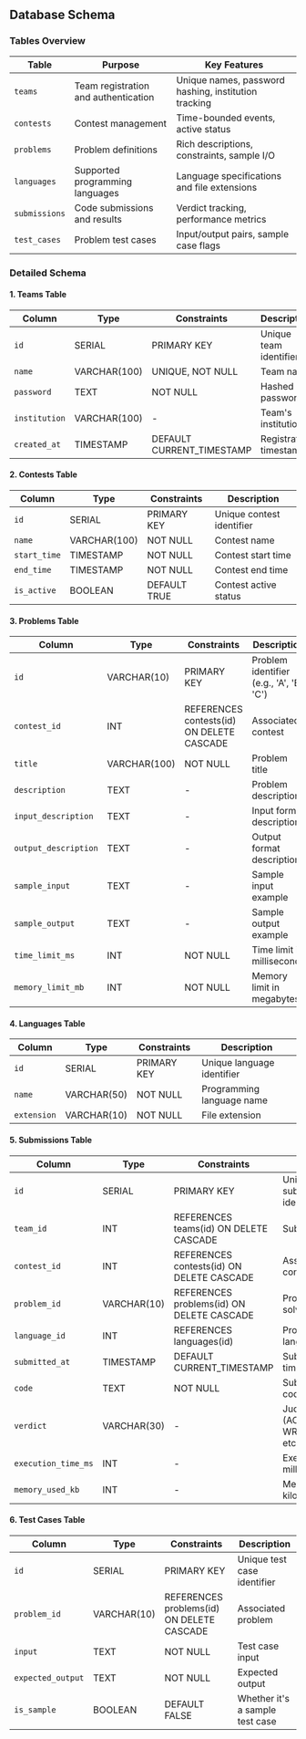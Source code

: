 ## Database Schema

### Tables Overview

| Table | Purpose | Key Features |
|-------|---------|--------------|
| `teams` | Team registration and authentication | Unique names, password hashing, institution tracking |
| `contests` | Contest management | Time-bounded events, active status |
| `problems` | Problem definitions | Rich descriptions, constraints, sample I/O |
| `languages` | Supported programming languages | Language specifications and file extensions |
| `submissions` | Code submissions and results | Verdict tracking, performance metrics |
| `test_cases` | Problem test cases | Input/output pairs, sample case flags |

### Detailed Schema

#### 1. Teams Table
| Column | Type | Constraints | Description |
|--------|------|-------------|-------------|
| `id` | SERIAL | PRIMARY KEY | Unique team identifier |
| `name` | VARCHAR(100) | UNIQUE, NOT NULL | Team name |
| `password` | TEXT | NOT NULL | Hashed password |
| `institution` | VARCHAR(100) | - | Team's institution |
| `created_at` | TIMESTAMP | DEFAULT CURRENT_TIMESTAMP | Registration timestamp |

#### 2. Contests Table
| Column | Type | Constraints | Description |
|--------|------|-------------|-------------|
| `id` | SERIAL | PRIMARY KEY | Unique contest identifier |
| `name` | VARCHAR(100) | NOT NULL | Contest name |
| `start_time` | TIMESTAMP | NOT NULL | Contest start time |
| `end_time` | TIMESTAMP | NOT NULL | Contest end time |
| `is_active` | BOOLEAN | DEFAULT TRUE | Contest active status |

#### 3. Problems Table
| Column | Type | Constraints | Description |
|--------|------|-------------|-------------|
| `id` | VARCHAR(10) | PRIMARY KEY | Problem identifier (e.g., 'A', 'B', 'C') |
| `contest_id` | INT | REFERENCES contests(id) ON DELETE CASCADE | Associated contest |
| `title` | VARCHAR(100) | NOT NULL | Problem title |
| `description` | TEXT | - | Problem description |
| `input_description` | TEXT | - | Input format description |
| `output_description` | TEXT | - | Output format description |
| `sample_input` | TEXT | - | Sample input example |
| `sample_output` | TEXT | - | Sample output example |
| `time_limit_ms` | INT | NOT NULL | Time limit in milliseconds |
| `memory_limit_mb` | INT | NOT NULL | Memory limit in megabytes |

#### 4. Languages Table
| Column | Type | Constraints | Description |
|--------|------|-------------|-------------|
| `id` | SERIAL | PRIMARY KEY | Unique language identifier |
| `name` | VARCHAR(50) | NOT NULL | Programming language name |
| `extension` | VARCHAR(10) | NOT NULL | File extension |

#### 5. Submissions Table
| Column | Type | Constraints | Description |
|--------|------|-------------|-------------|
| `id` | SERIAL | PRIMARY KEY | Unique submission identifier |
| `team_id` | INT | REFERENCES teams(id) ON DELETE CASCADE | Submitting team |
| `contest_id` | INT | REFERENCES contests(id) ON DELETE CASCADE | Associated contest |
| `problem_id` | VARCHAR(10) | REFERENCES problems(id) ON DELETE CASCADE | Problem being solved |
| `language_id` | INT | REFERENCES languages(id) | Programming language used |
| `submitted_at` | TIMESTAMP | DEFAULT CURRENT_TIMESTAMP | Submission timestamp |
| `code` | TEXT | NOT NULL | Submitted source code |
| `verdict` | VARCHAR(30) | - | Judgment result (ACCEPTED, WRONG_ANSWER, etc.) |
| `execution_time_ms` | INT | - | Execution time in milliseconds |
| `memory_used_kb` | INT | - | Memory usage in kilobytes |

#### 6. Test Cases Table
| Column | Type | Constraints | Description |
|--------|------|-------------|-------------|
| `id` | SERIAL | PRIMARY KEY | Unique test case identifier |
| `problem_id` | VARCHAR(10) | REFERENCES problems(id) ON DELETE CASCADE | Associated problem |
| `input` | TEXT | NOT NULL | Test case input |
| `expected_output` | TEXT | NOT NULL | Expected output |
| `is_sample` | BOOLEAN | DEFAULT FALSE | Whether it's a sample test case |

